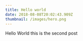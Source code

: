 ```yaml
---
title: Hello world
date: 2018-08-08T20:02:43.909Z
thumbnail: /images/hero.png
---
```

Hello World this is the second post
